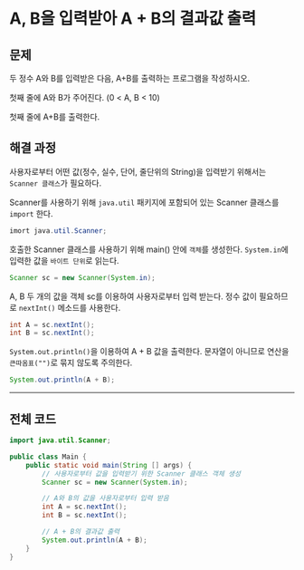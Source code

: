 # A, B을 입력받아 A + B의 결과값 출력
## 문제
두 정수 A와 B를 입력받은 다음, A+B를 출력하는 프로그램을 작성하시오.

첫째 줄에 A와 B가 주어진다. (0 < A, B < 10)

첫째 줄에 A+B를 출력한다.

## 해결 과정
사용자로부터 어떤 값(정수, 실수, 단어, 줄단위의 String)을 입력받기 위해서는 `Scanner 클래스`가 필요하다.

Scanner를 사용하기 위해 `java.util` 패키지에 포함되어 있는 Scanner 클래스를 `import` 한다.

```Java
imort java.util.Scanner;
```

호출한 Scanner 클래스를 사용하기 위해 main() 안에 `객체`를 생성한다.
`System.in`에 입력한 값을 `바이트 단위`로 읽는다.

```Java
Scanner sc = new Scanner(System.in);
```

A, B 두 개의 값을 객체 sc를 이용하여 사용자로부터 입력 받는다. 정수 값이 필요하므로 `nextInt()` 메소드를 사용한다.

```Java
int A = sc.nextInt();
int B = sc.nextInt();
```

`System.out.println()`을 이용하여 A + B 값을 출력한다. 문자열이 아니므로 연산을 `큰따옴표("")`로 묶지 않도록 주의한다.

```Java
System.out.println(A + B);
```

---

## 전체 코드

```Java
import java.util.Scanner;

public class Main {
    public static void main(String [] args) {
        // 사용자로부터 값을 입력받기 위한 Scanner 클래스 객체 생성
        Scanner sc = new Scanner(System.in);

        // A와 B의 값을 사용자로부터 입력 받음
        int A = sc.nextInt();
        int B = sc.nextInt();

        // A + B의 결과값 출력
        System.out.println(A + B);
    }
}
```